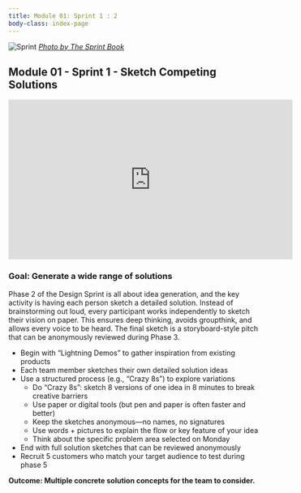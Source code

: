 ```yaml
---
title: Module 01: Sprint 1 : 2
body-class: index-page
---
```


![Sprint]({{URLROOT}}/shared/img/sprint_2.png)
*[Photo by The Sprint Book](https://www.thesprintbook.com/the-design-sprint)*

## Module 01 - Sprint 1 - Sketch Competing Solutions

<iframe width="560" height="315" src="https://www.youtube.com/embed/_ITJ5lAXQhg?si=sabaHm0SpCLo4D9q" title="YouTube video player" frameborder="0" allow="accelerometer; autoplay; clipboard-write; encrypted-media; gyroscope; picture-in-picture; web-share" referrerpolicy="strict-origin-when-cross-origin" allowfullscreen></iframe>

### Goal: Generate a wide range of solutions

Phase 2 of the Design Sprint is all about idea generation, and the key activity is having each person sketch a detailed solution. Instead of brainstorming out loud, every participant works independently to sketch their vision on paper. This ensures deep thinking, avoids groupthink, and allows every voice to be heard. The final sketch is a storyboard-style pitch that can be anonymously reviewed during Phase 3.

* Begin with “Lightning Demos” to gather inspiration from existing products
* Each team member sketches their own detailed solution ideas
* Use a structured process (e.g., “Crazy 8s”) to explore variations
    - Do “Crazy 8s”: sketch 8 versions of one idea in 8 minutes to break creative barriers
    - Use paper or digital tools (but pen and paper is often faster and better)
    - Keep the sketches anonymous—no names, no signatures
    - Use words + pictures to explain the flow or key feature of your idea
    - Think about the specific problem area selected on Monday
* End with full solution sketches that can be reviewed anonymously
* Recruit 5 customers who match your target audience to test during phase 5

**Outcome: Multiple concrete solution concepts for the team to consider.**